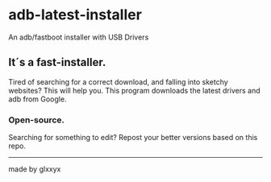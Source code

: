 # adb-latest-installer
An adb/fastboot installer with USB Drivers

## It´s a fast-installer.
Tired of searching for a correct download, and falling into sketchy websites? This will help you.
This program downloads the latest drivers and adb from Google.

### Open-source.
Searching for something to edit? Repost your better versions based on this repo.

----
made by glxxyx
